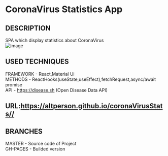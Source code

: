 # CoronaVirus Statistics App<br>
## DESCRIPTION<br>
SPA which display statistics about CoronaVirus<br>
![image](https://user-images.githubusercontent.com/39427362/225379629-1dda3007-4ca9-4c3f-9d90-ae05504000f7.png)
## USED TECHNIQUES<br>
FRAMEWORK - React,Material Ui<br>
METHODS - ReactHooks(useState,useEffect),fetchRequest,async/await promise<br>
API - https://disease.sh (Open Disease Data API)
## URL:https://altperson.github.io/coronaVirusStats//<br>
## BRANCHES<br>
MASTER - Source code of Project<br>
GH-PAGES - Builded version
